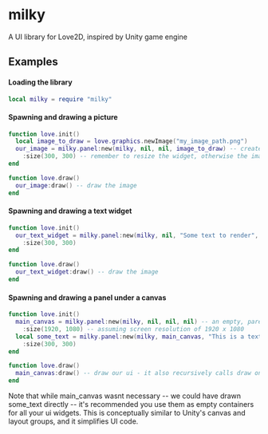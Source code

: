 # milky
A UI library for Love2D, inspired by Unity game engine

## Examples
#### Loading the library
```lua
local milky = require "milky"
```
#### Spawning and drawing a picture
```lua
function love.init()
  local image_to_draw = love.graphics.newImage("my_image_path.png")
  our_image = milky.panel:new(milky, nil, nil, image_to_draw) -- creates a UI widget that uses image_to_draw for its appearance
    :size(300, 300) -- remember to resize the widget, otherwise the image wont be visible as the default size is 0, 0
end

function love.draw()
  our_image:draw() -- draw the image
end
```

#### Spawning and drawing a text widget
```lua
function love.init()
  our_text_widget = milky.panel:new(milky, nil, "Some text to render", nil)
    :size(300, 300)
end

function love.draw()
  our_text_widget:draw() -- draw the image
end
```

#### Spawning and drawing a panel under a canvas
```lua
function love.init()
  main_canvas = milky.panel:new(milky, nil, nil, nil) -- an empty, parentless panel - serves as a conceptual equivalent of Unity's canvas
    :size(1920, 1080) -- assuming screen resolution of 1920 x 1080
  local some_text = milky.panel:new(milky, main_canvas, "This is a text panel", nil) -- create a panel with main_canvas as its parent, it'll render "This is a text panel" at its position when main_canvas is drawn
    :size(300, 300)
end

function love.draw()
  main_canvas:draw() -- draw our ui - it also recursively calls draw on all its children
end
```
Note that while main_canvas wasnt necessary -- we could have drawn some_text directly -- it's recommended you use them as empty containers for all your ui widgets. This is conceptually similar to Unity's canvas and layout groups, and it simplifies UI code.
